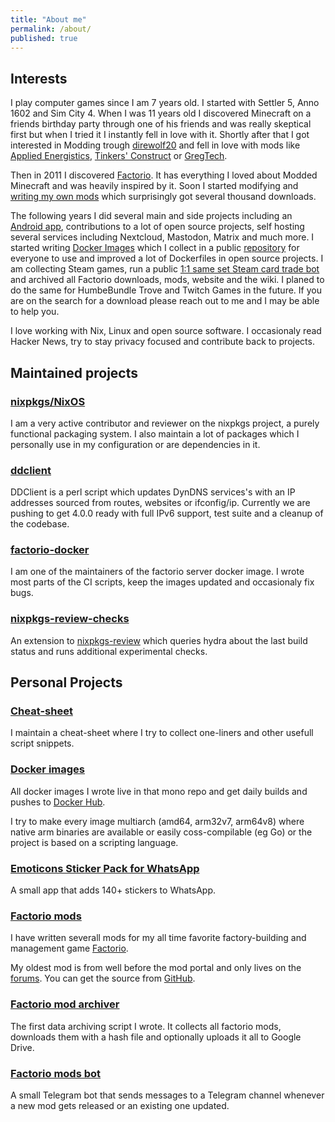 ```yaml
---
title: "About me"
permalink: /about/
published: true
---
```


## Interests

I play computer games since I am 7 years old. I started with Settler 5, Anno 1602 and Sim City 4. When I was 11 years old I discovered Minecraft on a friends birthday party through one of his friends and was really skeptical first but when I tried it I instantly fell in love with it. Shortly after that I got interested in Modding trough [direwolf20](https://www.youtube.com/user/direwolf20) and fell in love with mods like [Applied Energistics](https://ae-mod.info/), [Tinkers' Construct](https://minecraft.curseforge.com/projects/tinkers-construct) or [GregTech](https://forum.industrial-craft.net/thread/7156-gregtech-6-1-7-10-website-patreon-info-support-and-suggestions/).

Then in 2011 I discovered [Factorio](https://www.factorio.com/). It has everything I loved about Modded Minecraft and was heavily inspired by it. Soon I started modifying and [writing my own mods](https://mods.factorio.com/user/supersandro2000) which surprisingly got several thousand downloads.

The following years I did several main and side projects including an [Android app](#emoticons-sticker-pack-for-whatsapp), contributions to a lot of open source projects, self hosting several services including Nextcloud, Mastodon, Matrix and much more. I started writing [Docker Images](#docker-images) which I collect in a public [repository](https://github.com/SuperSandro2000/docker-images/) for everyone to use and improved a lot of Dockerfiles in open source projects. I am collecting Steam games, run a public [1:1 same set Steam card trade bot](https://steamcommunity.com/id/SuperSandro2000/) and archived all Factorio downloads, mods, website and the wiki. I planed to do the same for HumbeBundle Trove and Twitch Games in the future. If you are on the search for a download please reach out to me and I may be able to help you.

I love working with Nix, Linux and open source software. I occasionaly read Hacker News, try to stay privacy focused and contribute back to projects.

## Maintained projects

### [nixpkgs/NixOS](https://github.com/NixOS/nixpkgs)

I am a very active contributor and reviewer on the nixpkgs project, a purely functional packaging system. I also maintain a lot of packages which I personally use in my configuration or are dependencies in it.

### [ddclient](https://github.com/ddclient/ddclient)

DDClient is a perl script which updates DynDNS services's with an IP addresses sourced from routes, websites or ifconfig/ip. Currently we are pushing to get 4.0.0 ready with full IPv6 support, test suite and a cleanup of the codebase.

### [factorio-docker](https://github.com/factoriotools/factorio-docker)

I am one of the maintainers of the factorio server docker image. I wrote most parts of the CI scripts, keep the images updated and occasionaly fix bugs.

### [nixpkgs-review-checks](https://github.com/SuperSandro2000/nixpkgs-review-checks)

An extension to [nixpkgs-review](https://github.com/Mic92/nixpkgs-review) which queries hydra about the last build status and runs additional experimental checks.

## Personal Projects

### [Cheat-sheet](https://github.com/SuperSandro2000/cheat-sheet)

I maintain a cheat-sheet where I try to collect one-liners and other usefull script snippets.

### [Docker images](https://github.com/SuperSandro2000/docker-images)

All docker images I wrote live in that mono repo and get daily builds and pushes to [Docker Hub](https://hub.docker.com/u/supersandro2000).

I try to make every image multiarch (amd64, arm32v7, arm64v8) where native arm binaries are available or easily coss-compilable (eg Go) or the project is based on a scripting language.

### [Emoticons Sticker Pack for WhatsApp](https://play.google.com/store/apps/details?id=de.supersandro.stickers.emoticons)

A small app that adds 140+ stickers to WhatsApp.

### [Factorio mods](https://mods.factorio.com/user/supersandro2000)

I have written severall mods for my all time favorite factory-building and management game [Factorio](https://www.factorio.com/).

My oldest mod is from well before the mod portal and only lives on the [forums](https://forums.factorio.com/viewtopic.php?f=44&t=4343). You can get the source from [GitHub](https://github.com/SuperSandro2000/AlienPlant).

### [Factorio mod archiver](https://github.com/SuperSandro2000/factorio-mod-archiver)

The first data archiving script I wrote. It collects all factorio mods, downloads them with a hash file and optionally uploads it all to Google Drive.

### [Factorio mods bot](https://github.com/SuperSandro2000/factorio_mods_bot)

A small Telegram bot that sends messages to a Telegram channel whenever a new mod gets released or an existing one updated.
